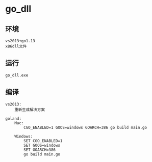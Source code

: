 # go_dll
## 环境
    vs2013+go1.13
    x86dll文件
    
## 运行
    go_dll.exe
    
## 编译
    vs2013:
        重新生成解决方案
    
    goland:
        Mac:
            CGO_ENABLED=1 GOOS=windows GOARCH=386 go build main.go
        
        Windows:
            SET CGO_ENABLED=1
            SET GOOS=windows
            SET GOARCH=386
            go build main.go